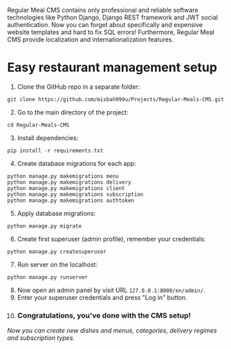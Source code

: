 Regular Meal CMS contains only professional and reliable software technologies like Python Django, Django REST framework and JWT social authentication. Now you can forget about specifically and expensive website templates and hard to fix SQL errors! Furthermore, Regular Meal CMS provide localization and internationalization features.

# Easy restaurant management setup
1. Clone the GitHub repo in a separate folder:
```
git clone https://github.com/misbah999u/Projects/Regular-Meals-CMS.git
```
2. Go to the main directory of the project:
```
cd Regular-Meals-CMS
```
3. Install dependencies:
```
pip install -r requirements.txt
```
4. Create database migrations for each app:
```
python manage.py makemigrations menu
python manage.py makemigrations delivery
python manage.py makemigrations client
python manage.py makemigrations subscription
python manage.py makemigrations authtoken
```
5. Apply database migrations:
```
python manage.py migrate
```
6. Create first superuser (admin profile), remember your credentials:
```
python manage.py createsuperuser
```
7. Run server on the localhost:
```
python manage.py runserver
```
8. Now open an admin panel by visit URL `127.0.0.1:8000/en/admin/`.
9. Enter your superuser credentials and press "Log in" button.
10. ### Congratulations, you've done with the CMS setup!
*Now you can create new dishes and menus, categories, delivery regimes and subscription types.*

